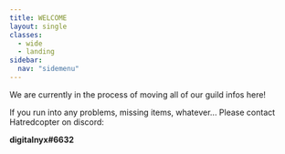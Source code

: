 ```yaml
---
title: WELCOME
layout: single
classes: 
  - wide
  - landing
sidebar:
  nav: "sidemenu"
---
```

We are currently in the process of moving all of our guild infos here!

If you run into any problems, missing items, whatever... Please contact Hatredcopter on discord:

**digitalnyx#6632**

